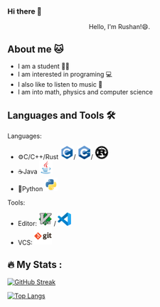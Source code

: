 ### Hi there 👋

<div align=center>
    Hello, I'm Rushan!😄.
</div>


## About me 🐱
- I am a student 🧑‍🎓
- I am interested in programing 💻️
- I also like to listen to music 🎸
- I am into math, physics and computer science

## Languages and Tools 🛠️
<div>
    Languages:
    <ul>
        <li>
            ⚙️C/C++/Rust <img width=30 height=30
                     src=https://github.com/devicons/devicon/blob/master/icons/c/c-original.svg/>/
                    <img width=30 height=30
                     src=https://github.com/devicons/devicon/blob/master/icons/cplusplus/cplusplus-original.svg/>/
                    <img width=30 height=30
                     src=https://github.com/devicons/devicon/blob/master/icons/rust/rust-plain.svg/>
        </li>
        <li>
            ☕️Java <img width=30 height=30
                     src=https://github.com/devicons/devicon/blob/master/icons/java/java-original.svg/>
        </li>
        <li>
            🐍Python <img width=30 height=30
                     src=https://github.com/devicons/devicon/blob/master/icons/python/python-original.svg/>
        </li>
    </ul>
    Tools:
    <ul>
        <li>
            Editor: 
                <img width=30 height=30 src=https://github.com/devicons/devicon/blob/master/icons/vim/vim-original.svg>
                /
                <img width=30 height=30 src=https://github.com/devicons/devicon/blob/master/icons/vscode/vscode-original.svg>
        </li>
        <li>
            VCS: <img src="https://github.com/devicons/devicon/blob/master/icons/git/git-original-wordmark.svg" title="Git" **alt="Git" width="40" height="40"/>
        </li>
    </ul>
</div>

## :fire: My Stats :
[![GitHub Streak](http://github-readme-streak-stats.herokuapp.com?user=rusha-mathing&theme=dark&background=000000)](https://git.io/streak-stats)

[![Top Langs](https://github-readme-stats.vercel.app/api/top-langs/?username=rusha-mathing&theme=dark&layout=donut)](https://github.com/anuraghazra/github-readme-stats)
